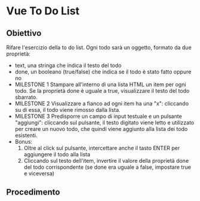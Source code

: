 # Vue To Do List

## Obiettivo

Rifare l'esercizio della to do list.
Ogni todo sarà un oggetto, formato da due proprietà:

- text, una stringa che indica il testo del todo
- done, un booleano (true/false) che indica se il todo è stato fatto oppure no
- MILESTONE 1
  Stampare all'interno di una lista HTML un item per ogni todo.
  Se la proprietà done è uguale a true, visualizzare il testo del todo sbarrato.
- MILESTONE 2
  Visualizzare a fianco ad ogni item ha una "x": cliccando su di essa, il todo viene rimosso dalla lista.
- MILESTONE 3
  Predisporre un campo di input testuale e un pulsante "aggiungi": cliccando sul pulsante, il testo digitato viene letto e utilizzato per creare un nuovo todo, che quindi viene aggiunto alla lista dei todo esistenti.
- Bonus:
  1.  Oltre al click sul pulsante, intercettare anche il tasto ENTER per aggiungere il todo alla lista
  2.  Cliccando sul testo dell'item, invertire il valore della proprietà done del todo corrispondente (se done era uguale a false, impostare true e viceversa)

## Procedimento
